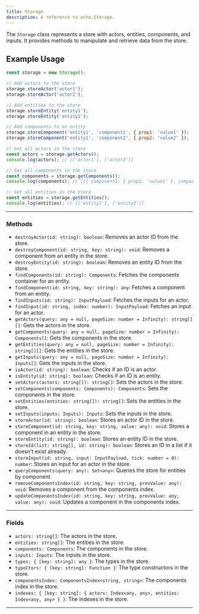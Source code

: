 ```yaml
---
title: Storage
description: A reference to echo.Storage.
---
```


The `Storage` class represents a store with actors, entities, components, and inputs. It provides methods to manipulate and retrieve data from the store.

## Example Usage

```js
const storage = new Storage();

// Add actors to the store
storage.storeActor('actor1');
storage.storeActor('actor2');

// Add entities to the store
storage.storeEntity('entity1');
storage.storeEntity('entity2');

// Add components to an entity
storage.storeComponent('entity1', 'component1', { prop1: 'value1' });
storage.storeComponent('entity1', 'component2', { prop2: 'value2' });

// Get all actors in the store
const actors = storage.getActors();
console.log(actors); // [['actor1'], ['actor2']]

// Get all components in the store
const components = storage.getComponents();
console.log(components); // [[{ component1: { prop1: 'value1' }, component2: { prop2: 'value2' } }]]

// Get all entities in the store
const entities = storage.getEntities();
console.log(entities); // [['entity1'], ['entity2']]
```

___

### Methods

- `destroyActor(id: string): boolean`: Removes an actor ID from the store.
- `destroyComponent(id: string, key: string): void`: Removes a component from an entity in the store.
- `destroyEntity(id: string): boolean`: Removes an entity ID from the store.
- `findComponents(id: string): Components`: Fetches the components container for an entity.
- `findComponent(id: string, key: string): any`: Fetches a component from an entity.
- `findInputs(id: string): InputPayload`: Fetches the inputs for an actor.
- `findInput(id: string, index: number): InputPayload`: Fetches an input for an actor.
- `getActors(query: any = null, pageSize: number = Infinity): string[][]`: Gets the actors in the store.
- `getComponents(query: any = null, pageSize: number = Infinity): Components[]`: Gets the components in the store.
- `getEntities(query: any = null, pageSize: number = Infinity): string[][]`: Gets the entities in the store.
- `getInputs(query: any = null, pageSize: number = Infinity): Inputs[]`: Gets the inputs in the store.
- `isActor(id: string): boolean`: Checks if an ID is an actor.
- `isEntity(id: string): boolean`: Checks if an ID is an entity.
- `setActors(actors: string[]): string[]`: Sets the actors in the store.
- `setComponents(components: Components): Components`: Sets the components in the store.
- `setEntities(entities: string[]): string[]`: Sets the entities in the store.
- `setInputs(inputs: Inputs): Inputs`: Sets the inputs in the store.
- `storeActor(id: string): boolean`: Stores an actor ID in the store.
- `storeComponent(id: string, key: string, value: any): void`: Stores a component in an entity in the store.
- `storeEntity(id: string): boolean`: Stores an entity ID in the store.
- `storeId(list: string[], id: string): boolean`: Stores an ID in a list if it doesn't exist already.
- `storeInput(id: string, input: InputPayload, tick: number = 0): number`: Stores an input for an actor in the store.
- `queryComponents(query: any): Set<any>`: Queries the store for entities by component.
- `removeComponentsIndex(id: string, key: string, prevValue: any): void`: Removes a component from the components index.
- `updateComponentsIndex(id: string, key: string, prevValue: any, value: any): void`: Updates a component in the components index.

___

### Fields

- `actors: string[]`: The actors in the store.
- `entities: string[]`: The entities in the store.
- `components: Components`: The components in the store.
- `inputs: Inputs`: The inputs in the store.
- `types: { [key: string]: any }`: The types in the store.
- `typeCtors: { [key: string]: Function }`: The type constructors in the store.
- `componentsIndex: ComponentsIndex<string, string>`: The components index in the store.
- `indexes: { [key: string]: { actors: Index<any, any>, entities: Index<any, any> } }`: The indexes in the store.

___
